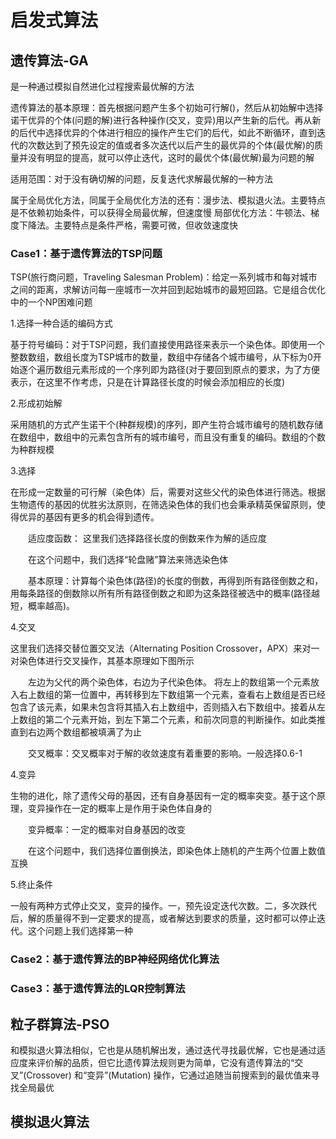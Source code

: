 # 启发式算法

## 遗传算法-GA

是一种通过模拟自然进化过程搜索最优解的方法

遗传算法的基本原理：首先根据问题产生多个初始可行解()，然后从初始解中选择诺干优异的个体(问题的解)进行各种操作(交叉，变异)用以产生新的后代。再从新的后代中选择优异的个体进行相应的操作产生它们的后代，如此不断循环，直到迭代的次数达到了预先设定的值或者多次迭代以后产生的最优异的个体(最优解)的质量并没有明显的提高，就可以停止迭代，这时的最优个体(最优解)最为问题的解

适用范围：对于没有确切解的问题，反复迭代求解最优解的一种方法

属于全局优化方法，同属于全局优化方法的还有：漫步法、模拟退火法。主要特点是不依赖初始条件，可以获得全局最优解，但速度慢
局部优化方法：牛顿法、梯度下降法。主要特点是条件严格，需要可微，但收敛速度快
  
### Case1：基于遗传算法的TSP问题

TSP(旅行商问题，Traveling Salesman Problem)：给定一系列城市和每对城市之间的距离，求解访问每一座城市一次并回到起始城市的最短回路。它是组合优化中的一个NP困难问题

1.选择一种合适的编码方式

基于符号编码：对于TSP问题，我们直接使用路径来表示一个染色体。即使用一个整数数组，数组长度为TSP城市的数量，数组中存储各个城市编号，从下标为0开始逐个遍历数组元素形成的一个序列即为路径(对于要回到原点的要求，为了方便表示，在这里不作考虑，只是在计算路径长度的时候会添加相应的长度)

2.形成初始解

采用随机的方式产生诺干个(种群规模)的序列，即产生符合城市编号的随机数存储在数组中，数组中的元素包含所有的城市编号，而且没有重复的编码。数组的个数为种群规模

3.选择

在形成一定数量的可行解（染色体）后，需要对这些父代的染色体进行筛选。根据生物遗传的基因的优胜劣汰原则，在筛选染色体的我们也会秉承精英保留原则，使得优异的基因有更多的机会得到遗传。

　　适应度函数： 这里我们选择路径长度的倒数来作为解的适应度

　　在这个问题中，我们选择“轮盘赌”算法来筛选染色体

　　基本原理：计算每个染色体(路径)的长度的倒数，再得到所有路径倒数之和，用每条路径的倒数除以所有所有路径倒数之和即为这条路径被选中的概率(路径越短，概率越高)。
  
4.交叉

这里我们选择交替位置交叉法（Alternating Position Crossover，APX）来对一对染色体进行交叉操作，其基本原理如下图所示

　　左边为父代的两个染色体，右边为子代染色体。 将左上的数组第一个元素放入右上数组的第一位置中，再转移到左下数组第一个元素，查看右上数组是否已经包含了该元素，如果未包含将其插入右上数组中，否则插入右下数组中。接着从左上数组的第二个元素开始，到左下第二个元素，和前次同意的判断操作。如此类推直到右边两个数组都被填满了为止

　　交叉概率：交叉概率对于解的收敛速度有着重要的影响。一般选择0.6-1

4.变异

生物的进化，除了遗传父母的基因，还有自身基因有一定的概率突变。基于这个原理，变异操作在一定的概率上是作用于染色体自身的

　　变异概率：一定的概率对自身基因的改变

　　在这个问题中，我们选择位置倒换法，即染色体上随机的产生两个位置上数值互换
  
5.终止条件

一般有两种方式停止交叉，变异的操作。一，预先设定迭代次数。二，多次跌代后，解的质量得不到一定要求的提高，或者解达到要求的质量，这时都可以停止迭代。这个问题上我们选择第一种

### Case2：基于遗传算法的BP神经网络优化算法

### Case3：基于遗传算法的LQR控制算法

## 粒子群算法-PSO

和模拟退火算法相似，它也是从随机解出发，通过迭代寻找最优解，它也是通过适应度来评价解的品质，但它比遗传算法规则更为简单，它没有遗传算法的“交叉”(Crossover) 和“变异”(Mutation) 操作，它通过追随当前搜索到的最优值来寻找全局最优

## 模拟退火算法


